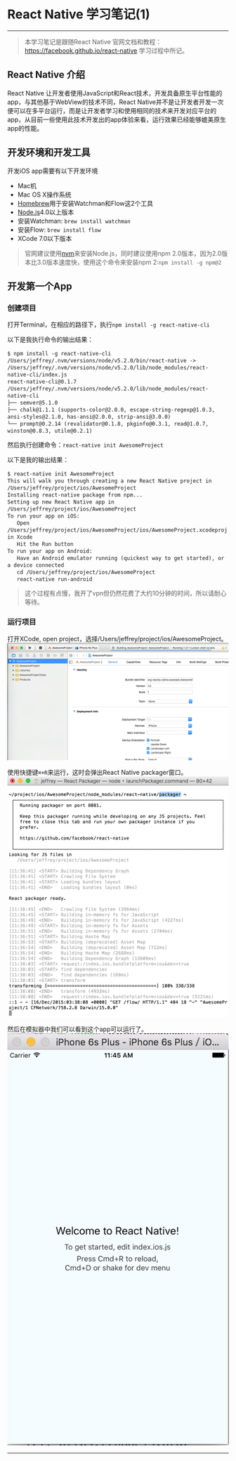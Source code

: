 # React Native 学习笔记(1)

----------

> 本学习笔记是跟随React Native 官网文档和教程：https://facebook.github.io/react-native 学习过程中所记。

## React Native 介绍 ##

React Native 让开发者使用JavaScript和React技术，开发具备原生平台性能的app，与其他基于WebView的技术不同，React Native并不是让开发者开发一次便可以在多平台运行，而是让开发者学习和使用相同的技术来开发对应平台的app，从目前一些使用此技术开发出的app体验来看，运行效果已经能够媲美原生app的性能。

## 开发环境和开发工具 ##

开发iOS app需要有以下开发环境

 - Mac机
 - Mac OS X操作系统
 - [Homebrew][1]用于安装Watchman和Flow这2个工具
 - [Node.js][2]4.0以上版本
 - 安装Watchman: `brew install watchman`
 - 安装Flow: `brew install flow`
 - XCode 7.0以下版本

> 官网建议使用[nvm][3]来安装Node.js，同时建议使用npm 2.0版本，因为2.0版本比3.0版本速度快，使用这个命令来安装npm 2:`npm install -g npm@2`

## 开发第一个App ##

### 创建项目 ###

打开Terminal，在相应的路径下，执行`npm install -g react-native-cli`

以下是我执行命令的输出结果：

    $ npm install -g react-native-cli
    /Users/jeffrey/.nvm/versions/node/v5.2.0/bin/react-native -> /Users/jeffrey/.nvm/versions/node/v5.2.0/lib/node_modules/react-native-cli/index.js
    react-native-cli@0.1.7 /Users/jeffrey/.nvm/versions/node/v5.2.0/lib/node_modules/react-native-cli
    ├── semver@5.1.0
    ├── chalk@1.1.1 (supports-color@2.0.0, escape-string-regexp@1.0.3, ansi-styles@2.1.0, has-ansi@2.0.0, strip-ansi@3.0.0)
    └── prompt@0.2.14 (revalidator@0.1.8, pkginfo@0.3.1, read@1.0.7, winston@0.8.3, utile@0.2.1)
    
然后执行创建命令：`react-native init AwesomeProject`

以下是我的输出结果：

    $ react-native init AwesomeProject
    This will walk you through creating a new React Native project in /Users/jeffrey/project/ios/AwesomeProject
    Installing react-native package from npm...
    Setting up new React Native app in /Users/jeffrey/project/ios/AwesomeProject
    To run your app on iOS:
       Open /Users/jeffrey/project/ios/AwesomeProject/ios/AwesomeProject.xcodeproj in Xcode
       Hit the Run button
    To run your app on Android:
       Have an Android emulator running (quickest way to get started), or a device connected
       cd /Users/jeffrey/project/ios/AwesomeProject
       react-native run-android

> 这个过程有点慢，我开了vpn但仍然花费了大约10分钟的时间，所以请耐心等待。

### 运行项目 ###

打开XCode, open project，选择/Users/jeffrey/project/ios/AwesomeProject。
![在XCode中打开项目][4]

使用快捷键`⌘+R`来运行，这时会弹出React Native packager窗口。
![ Native packager][5]

然后在模拟器中我们可以看到这个app可以运行了。
![在模拟器中运行app][6]


----------


  [1]: http://brew.sh/
  [2]: https://nodejs.org/
  [3]: https://github.com/creationix/nvm#installation
  [4]: content/20151216/xcode.png "在XCode中打开项目"
  [5]: content/20151216/packager.png "React Native packager"
  [6]: content/20151216/simulator.png "在模拟器中运行app"
